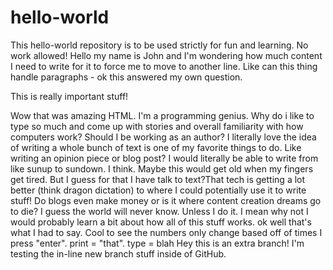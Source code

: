 # hello-world
This hello-world repository is to be used strictly for fun and learning. No work allowed!
Hello my name is John and I'm wondering how much content I need to write for it to force me to move to another line. Like can this thing handle paragraphs - ok this answered my own question.
<body>
  This is really important stuff! </body>
  
 Wow that was amazing HTML. I'm a programming genius. Why do i like to type so much and come up with stories and overall familiarity with how computers work? Should I be working as an author? I literally love the idea of writing a whole bunch of text is one of my favorite things to do. Like writing an opinion piece or blog post? I would literally be able to write from like sunup to sundown. I think. Maybe this would get old when my fingers get tired. But I guess for that I have talk to text?That tech is getting a lot better (think dragon dictation) to where I could potentially use it to write stuff! Do blogs even make money or is it where content creation dreams go to die? I guess the world will never know. Unless I do it. I mean why not I would probably learn a bit about how all of this stuff works.
 ok well that's what I had to say. Cool to see the numbers only change based off of times I press "enter".
print = "that".
type = blah
Hey this is an extra branch! I'm testing the in-line new branch stuff inside of GitHub.

